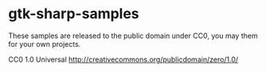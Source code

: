 gtk-sharp-samples
=================

These samples are released to the public domain under CC0, you may them for your own projects.

CC0 1.0 Universal
http://creativecommons.org/publicdomain/zero/1.0/